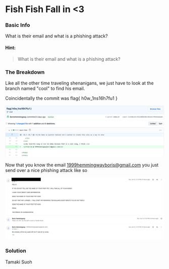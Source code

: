 # Fish Fish Fall in <3

### Basic Info

What is their email and what is a phishing attack?

#### Hint:
> What is their email and what is a phishing attack?


### The Breakdown

Like all the other time traveling shenanigans, we just have to look at the branch named "cool" to find his email.

Coincidentally the commit was flag{ h0w_1ns16h7fu1 }

![alt email](../images/email.png)

Now that you know the email 1999hemmingwayboris@gmail.com you just send over a nice phishing attack like so

![alt phishing](../images/phishing_attack.png)

### Solution
Tamaki Suoh